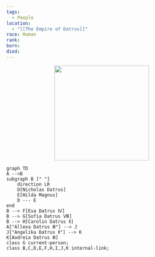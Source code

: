 ```yaml
---
tags:
  - People
location:
  - "[[The Empire of Datrus]]"
race: Human
rank: 
born: 
died:
---
```

<p style="text-align:center;"><img src="https://foundry-vtt-kb.s3.us-east-2.amazonaws.com/Images/Tokens/NPCs/Nobles/Sofia+IIX.png" width="250" height="250"></p>

```mermaid
graph TD
A -->B
subgraph B [" "]
	direction LR
	D[Nicholas Datrus]
	E[Hilda Magnus]
	D --- E
end
B --> F[Eva Datrus Ⅳ]
B --> G[Sofia Datrus Ⅷ]
B --> H[Carolin Datrus Ⅱ]
A["Allexa Datrus Ⅲ"] --> J
J["Angelika Datrus Ⅱ"] --> K
K[Aodreia Datrus Ⅲ]
class G current-person;
class B,C,D,E,F,H,I,J,K internal-link;
```
